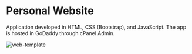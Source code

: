 # Personal Website

Application developed in HTML, CSS (Bootstrap), and JavaScript. The app is hosted in GoDaddy through cPanel Admin.

![web-template](https://user-images.githubusercontent.com/50670255/68522638-56e06180-027b-11ea-8ae0-0be5571d314b.jpg)

